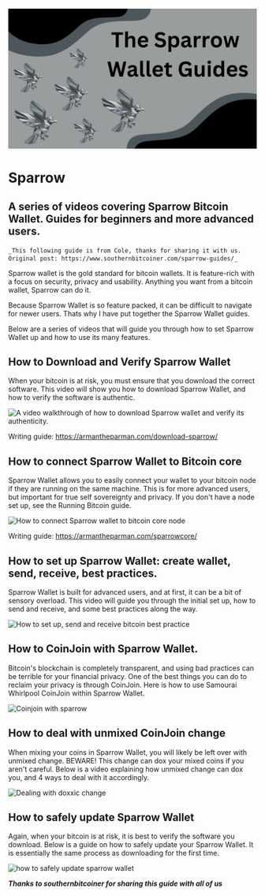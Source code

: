 ![cover](assets/cover.jpeg)

# Sparrow

## A series of videos covering Sparrow Bitcoin Wallet. Guides for beginners and more advanced users.

    _This following guide is from Cole, thanks for sharing it with us. Original post: https://www.southernbitcoiner.com/sparrow-guides/_

Sparrow wallet is the gold standard for bitcoin wallets. It is feature-rich with a focus on security, privacy and usability. Anything you want from a bitcoin wallet, Sparrow can do it.

Because Sparrow Wallet is so feature packed, it can be difficult to navigate for newer users. Thats why I have put together the Sparrow Wallet guides.

Below are a series of videos that will guide you through how to set Sparrow Wallet up and how to use its many features.

## How to Download and Verify Sparrow Wallet

When your bitcoin is at risk, you must ensure that you download the correct software. This video will show you how to download Sparrow Wallet, and how to verify the software is authentic.

![A video walkthrough of how to download Sparrow wallet and verify its authenticity.](https://www.youtube.com/watch?v=MyDMvjGFdDE)

Writing guide: https://armantheparman.com/download-sparrow/

## How to connect Sparrow Wallet to Bitcoin core

Sparrow Wallet allows you to easily connect your wallet to your bitcoin node if they are running on the same machine. This is for more advanced users, but important for true self sovereignty and privacy. If you don't have a node set up, see the Running Bitcoin guide.

![How to connect Sparrow wallet to bitcoin core node](https://www.youtube.com/watch?v=9Aw6OAXxE_Y)

Writing guide: https://armantheparman.com/sparrowcore/

## How to set up Sparrow Wallet: create wallet, send, receive, best practices.

Sparrow Wallet is built for advanced users, and at first, it can be a bit of sensory overload. This video will guide you through the initial set up, how to send and receive, and some best practices along the way.

![How to set up, send and receive bitcoin best practice](https://youtu.be/7QCKSPIq0Ac)

## How to CoinJoin with Sparrow Wallet.

Bitcoin's blockchain is completely transparent, and using bad practices can be terrible for your financial privacy. One of the best things you can do to reclaim your privacy is through CoinJoin. Here is how to use Samourai Whirlpool CoinJoin within Sparrow Wallet.

![Coinjoin with sparrow](https://youtu.be/p24SxLI1ews)

## How to deal with unmixed CoinJoin change

When mixing your coins in Sparrow Wallet, you will likely be left over with unmixed change. BEWARE! This change can dox your mixed coins if you aren't careful. Below is a video explaining how unmixed change can dox you, and 4 ways to deal with it accordingly.

![Dealing with doxxic change](https://youtu.be/dnzZtgNQS0g)

## How to safely update Sparrow Wallet

Again, when your bitcoin is at risk, it is best to verify the software you download. Below is a guide on how to safely update your Sparrow Wallet. It is essentially the same process as downloading for the first time.

![how to safely update sparrow wallet](https://youtu.be/IThaolnDgSo)

**_Thanks to southernbitcoiner for sharing this guide with all of us_**
